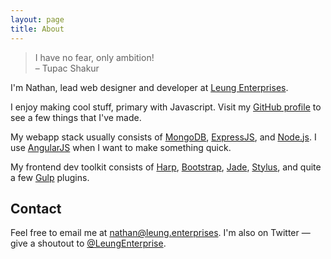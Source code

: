 ```yaml
---
layout: page
title: About
---
```

> I have no fear, only ambition!<br>
> &ndash; Tupac Shakur

I'm Nathan, lead web designer and developer at [Leung Enterprises](http://leung.enterprises/).

I enjoy making cool stuff, primary with Javascript.  Visit my [GitHub profile](http://github.com/18nleung) to see a few things that I've made.

My webapp stack usually consists of [MongoDB](http://mongodb.org), [ExpressJS](http://expressjs.com), and [Node.js](http://nodejs.org). I use [AngularJS](http://angularjs.com) when I want to make something quick.

My frontend dev toolkit consists of [Harp](http://harpjs.com), [Bootstrap](http://getbootstrap.com), [Jade](http://jade-lang.com), [Stylus](https://learnboost.github.io/stylus/), and quite a few [Gulp](http://gulpjs.com) plugins.

## Contact
Feel free to email me at [nathan@leung.enterprises](mailto:nathan@leung.enterprise).  I'm also on Twitter &mdash; give a shoutout to [@LeungEnterprise](http://twitter.com/LeungEnterprise).
